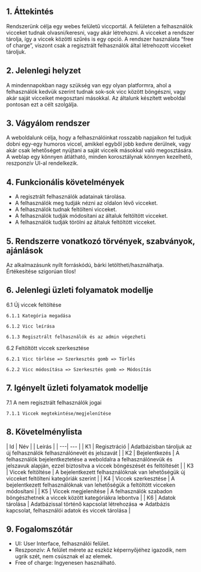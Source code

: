 ## 1. Áttekintés 

Rendszerünk célja egy webes felületű viccportál. 
A felületen a felhasználók vicceket tudnak olvasni/keresni, vagy akár létrehozni. 
A vicceket a rendszer tárolja, így a viccek közötti szűrés is egy opció. 
A rendszer használata “free of charge”, viszont csak a regisztrált felhasználók által létrehozott vicceket tároljuk. 
 

## 2. Jelenlegi helyzet 

A mindennapokban nagy szükség van egy olyan platformra, ahol a felhasználók kedvük szerint tudnak sok-sok vicc között böngészni, vagy akár saját vicceiket megosztani másokkal. Az általunk készített weboldal pontosan ezt a célt szolgálja. 
 

## 3. Vágyálom rendszer 

A weboldalunk célja, hogy a felhasználóinkat rosszabb napjaikon fel tudjuk dobni egy-egy humoros viccel, amikkel egyből jobb kedvre derülnek, vagy akár csak lehetőséget nyújtani a saját vicceik másokkal való megosztására. A weblap egy könnyen átlátható, minden korosztálynak könnyen kezelhető, reszponzív UI-al rendelkezik. 
 

## 4. Funkcionális követelmények 

- A regisztrált felhasználók adatainak tárolása. 
- A felhasználók meg tudják nézni az oldalon lévő vicceket. 
- A felhasználók tudnak feltölteni vicceket. 
- A felhasználók tudják módosítani az általuk feltöltött vicceket. 
- A felhasználók tudják törölni az általuk feltöltött vicceket. 

 
## 5. Rendszerre vonatkozó törvények, szabványok, ajánlások 

Az alkalmazásunk nyílt forráskódú, bárki letöltheti/használhatja. Értékesítése szigorúan tilos! 
 

## 6. Jelenlegi üzleti folyamatok modellje 

6.1 Új viccek feltöltése 

    6.1.1 Kategória megadása 
    
    6.1.2 Vicc leírása 
    
    6.1.3 Regisztrált felhasználók és az admin végezheti 

6.2 Feltöltött viccek szerkesztése 

    6.2.1 Vicc törlése => Szerkesztés gomb => Törlés 
    
    6.2.2 Vicc módosítása => Szerkesztés gomb => Módosítás 


## 7. Igényelt üzleti folyamatok modellje 

7.1 A nem regisztrált felhasználók jogai 

    7.1.1 Viccek megtekintése/megjelenítése 

 
## 8. Követelménylista 

| Id | Név | | Leírás |
| ---| --- |
| K1 | Regisztráció | Adatbázisban tároljuk az új felhasználók felhasználónevét és jelszavát |
| K2 | Bejelentkezés | A felhasználók bejelentkeztetése a weboldalra a felhasználónevük és jelszavuk alapján, ezzel biztosítva a viccek böngészését és feltöltését |
| K3 | Viccek feltöltése | A bejelentkezett felhasználóknak van lehetőségük új vicceket feltölteni kategóriák szerint |
| K4 | Viccek szerkesztése | A bejelentkezett felhasználóknak van lehetőségük a feltöltött vicceken módosítani |
| K5 | Viccek megjelenítése | A felhasználók szabadon böngészhetnek a viccek között kategóriákra lebontva |
| K6 | Adatok tárolása | Adatbázissal történő kapcsolat létrehozása => Adatbázis kapcsolat, felhasználói adatok és viccek tárolása |

 
## 9. Fogalomszótár

- UI: User Interface, felhasználói felület. 
- Reszponzív: A felület mérete az eszköz képernyőjéhez igazodik, nem ugrik szét, nem csúsznak el az elemek. 
- Free of charge: Ingyenesen használható. 
